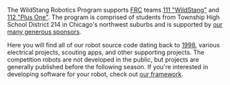 The WildStang Robotics Program supports [FRC](https://www.firstinspires.org/robotics/frc/what-is-first-robotics-competition) teams [111 "WildStang"](https://www.thebluealliance.com/team/111) and [112 "Plus One"](https://www.thebluealliance.com/team/112). The program is comprised of students from Township High School District 214 in Chicago's northwest suburbs and is supported by [our many generous sponsors](https://www.wildstang.org/ws_wp/2021-current-sponsors/).

Here you will find all of our robot source code dating back to [1998](https://github.com/wildstang/1998_software), various electrical projects, scouting apps, and other supporting projects. The competition robots are not developed in the public, but projects are generally published before the following season. If you're interested in developing software for your robot, check out [our framework](https://github.com/wildstang/robot_framework).